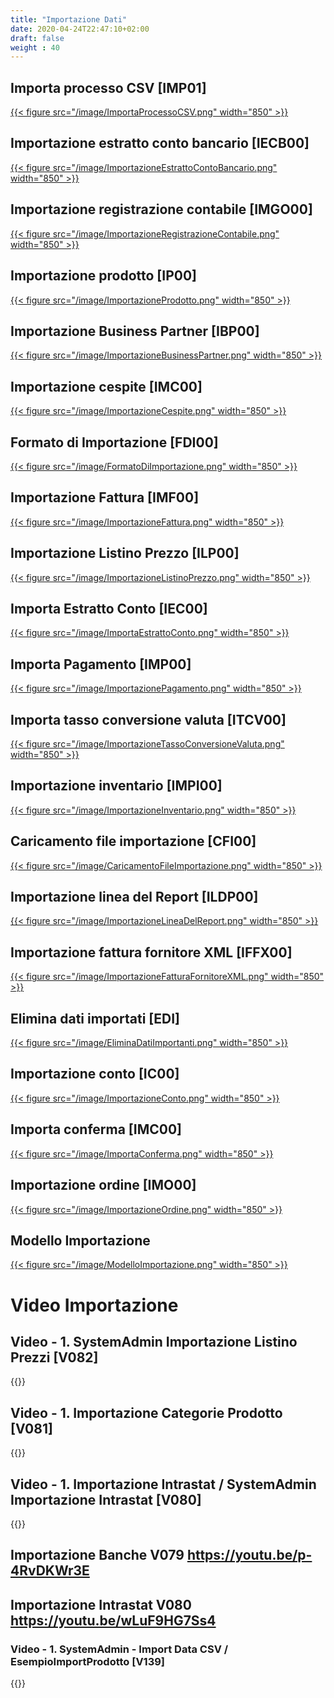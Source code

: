 ```yaml
---
title: "Importazione Dati"
date: 2020-04-24T22:47:10+02:00
draft: false
weight : 40
---
```


## Importa processo CSV [IMP01]
[{{< figure src="/image/ImportaProcessoCSV.png"  width="850"  >}}](/image/ImportaProcessoCSV.png)
## Importazione estratto conto bancario [IECB00]
[{{< figure src="/image/ImportazioneEstrattoContoBancario.png"  width="850"  >}}](/image/ImportazioneEstrattoContoBancario.png)
## Importazione registrazione contabile [IMGO00]
[{{< figure src="/image/ImportazioneRegistrazioneContabile.png"  width="850"  >}}](/image/ImportazioneRegistrazioneContabile.png)
## Importazione prodotto [IP00]
[{{< figure src="/image/ImportazioneProdotto.png"  width="850"  >}}](/image/ImportazioneProdotto.png)
## Importazione Business Partner [IBP00]
[{{< figure src="/image/ImportazioneBusinessPartner.png"  width="850"  >}}](/image/ImportazioneBusinessPartner.png)
## Importazione cespite [IMC00]
[{{< figure src="/image/ImportazioneCespite.png"  width="850"  >}}](/image/ImportazioneCespite.png)
## Formato di Importazione [FDI00]
[{{< figure src="/image/FormatoDiImportazione.png"  width="850"  >}}](/image/FormatoDiImportazione.png)
## Importazione Fattura [IMF00]
[{{< figure src="/image/ImportazioneFattura.png"  width="850"  >}}](/image/ImportazioneFattura.png)
## Importazione Listino Prezzo [ILP00]
[{{< figure src="/image/ImportazioneListinoPrezzo.png"  width="850"  >}}](/image/ImportazioneListinoPrezzo.png)
## Importa Estratto Conto [IEC00]
[{{< figure src="/image/ImportaEstrattoConto.png"  width="850"  >}}](/image/ImportaEstrattoConto.png)
## Importa Pagamento [IMP00]
[{{< figure src="/image/ImportazionePagamento.png"  width="850"  >}}](/image/ImportazionePagamento.png)
## Importa tasso conversione valuta [ITCV00]
[{{< figure src="/image/ImportazioneTassoConversioneValuta.png"  width="850"  >}}](/image/ImportazioneTassoConversioneValuta.png)
## Importazione inventario [IMPI00]
[{{< figure src="/image/ImportazioneInventario.png"  width="850"  >}}](/image/ImportazioneInventario.png)
## Caricamento file importazione [CFI00]
[{{< figure src="/image/CaricamentoFileImportazione.png"  width="850"  >}}](/image/CaricamentoFileImportazione.png)
## Importazione linea del Report [ILDP00]
[{{< figure src="/image/ImportazioneLineaDelReport.png"  width="850"  >}}](/image/ImportazioneLineaDelReport.png)
## Importazione fattura fornitore XML [IFFX00]
[{{< figure src="/image/ImportazioneFatturaFornitoreXML.png"  width="850"  >}}](/image/ImportazioneFatturaFornitoreXML.png)
## Elimina dati importati [EDI]
[{{< figure src="/image/EliminaDatiImportanti.png"  width="850"  >}}](/image/EliminaDatiImportanti.png)
## Importazione conto [IC00]
[{{< figure src="/image/ImportazioneConto.png"  width="850"  >}}](/image/ImportazioneConto.png)
## Importa conferma [IMC00]
[{{< figure src="/image/ImportaConferma.png"  width="850"  >}}](/image/ImportaConferma.png)
## Importazione ordine [IMO00]
[{{< figure src="/image/ImportazioneOrdine.png"  width="850"  >}}](/image/ImportazioneOrdine.png)
## Modello Importazione
[{{< figure src="/image/ModelloImportazione.png"  width="850"  >}}](/image/ModelloImportazione.png)


# Video Importazione

## Video - 1. SystemAdmin Importazione Listino Prezzi [V082]
{{<youtube teeJJ8HGXo4>}}

## Video - 1. Importazione Categorie Prodotto [V081]
{{<youtube CPvP_yIT3Bk>}}

## Video - 1. Importazione Intrastat /  SystemAdmin Importazione Intrastat [V080]
{{<youtube wLuF9HG7Ss4>}}

## Importazione Banche V079 https://youtu.be/p-4RvDKWr3E

## Importazione Intrastat V080 https://youtu.be/wLuF9HG7Ss4

### Video - 1. SystemAdmin - Import Data CSV  / EsempioImportProdotto [V139]
{{<youtube rksqFJ31Kgw>}}
